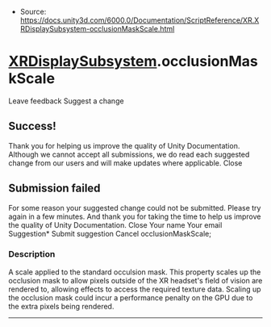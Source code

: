 * Source: https://docs.unity3d.com/6000.0/Documentation/ScriptReference/XR.XRDisplaySubsystem-occlusionMaskScale.html

#  [XRDisplaySubsystem](https://docs.unity3d.com/6000.0/Documentation/ScriptReference/XR.XRDisplaySubsystem.html).occlusionMaskScale
Leave feedback
Suggest a change
## Success!
Thank you for helping us improve the quality of Unity Documentation. Although we cannot accept all submissions, we do read each suggested change from our users and will make updates where applicable.
Close
## Submission failed
For some reason your suggested change could not be submitted. Please <a>try again</a> in a few minutes. And thank you for taking the time to help us improve the quality of Unity Documentation.
Close
Your name Your email Suggestion* Submit suggestion
Cancel
occlusionMaskScale; 
### Description
A scale applied to the standard occulsion mask.
This property scales up the occlusion mask to allow pixels outside of the XR headset's field of vision are rendered to, allowing effects to access the required texture data. Scaling up the occlusion mask could incur a performance penalty on the GPU due to the extra pixels being rendered.
* * *
